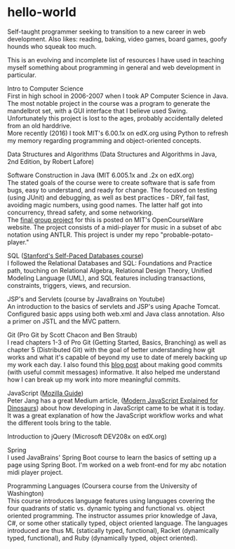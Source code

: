 # hello-world
Self-taught programmer seeking to transition to a new career in web development.
Also likes: reading, baking, video games, board games, goofy hounds who squeak too much.


This is an evolving and incomplete list of resources I have used in teaching myself something about programming in general and web development in particular.

Intro to Computer Science
  <br>First in high school in 2006-2007 when I took AP Computer Science in Java.  The most notable project in the course was a program to generate the mandelbrot set, with a GUI interface that I believe used Swing.  Unfortunately this project is lost to the ages, probably accidentally deleted from an old harddrive.
  <br>More recently (2016) I took MIT's 6.00.1x on edX.org using Python to refresh my memory regarding programming and object-oriented concepts.
  
Data Structures and Algorithms (Data Structures and Algorithms in Java, 2nd Edition, by Robert Lafore)

Software Construction in Java (MIT 6.005.1x and .2x on edX.org)
  <br>The stated goals of the course were to create software that is safe from bugs, easy to understand, and ready for change.  The focused on testing (using JUnit) and debugging, as well as best practices - DRY, fail fast, avoiding magic numbers, using good names.  The latter half got into concurrency, thread safety, and some networking.
  <br>The [final group project](https://ocw.mit.edu/ans7870/6/6.005/s16/projects/abcplayer/) for this is posted on MIT's OpenCourseWare website.  The project consists of a midi-player for music in a subset of abc notation using ANTLR.  This project is under my repo "probable-potato-player."
 
SQL ([Stanford's Self-Paced Databases course](https://lagunita.stanford.edu/courses/DB/2014/SelfPaced/about))
  <br>I followed the Relational Databases and SQL: Foundations and Practice path, touching on Relational Algebra, Relational Design Theory, Unified Modeling Language (UML), and SQL features including transactions, constraints, triggers, views, and recursion.
  
JSP's and Servlets (course by JavaBrains on Youtube)
  <br>An introduction to the basics of servlets and JSP's using Apache Tomcat.  Configured basic apps using both web.xml and Java class annotation.  Also a primer on JSTL and the MVC pattern.
  
Git (Pro Git by Scott Chacon and Ben Straub)
  <br>I read chapters 1-3 of Pro Git (Getting Started, Basics, Branching) as well as chapter 5 (Distributed Git) with the goal of better understanding how git works and what it's capable of beyond my use to date of merely backing up my work each day.  I also found this [blog post](https://vincenttunru.com/Spend-effort-on-your-Git-commits/) about making good commits (with useful commit messages) informative.  It also helped me understand how I can break up my work into more meaningful commits.
  
JavaScript ([Mozilla Guide](https://developer.mozilla.org/en-US/docs/Web/JavaScript/Guide))
<br>Peter Jang has a great Medium article, ([Modern JavaScript Explained for Dinosaurs](https://medium.com/@peterxjang/modern-javascript-explained-for-dinosaurs-f695e9747b70)) about how developing in JavaScript came to be what it is today.  It was a great explanation of how the JavaScript workflow works and what the different tools bring to the table.
  
Introduction to jQuery (Microsoft DEV208x on edX.org)

Spring
  <br>I used JavaBrains' Spring Boot course to learn the basics of setting up a page using Spring Boot.  I'm worked on a web front-end for my abc notation midi player project.

Programming Languages (Coursera course from the University of Washington)
<br>This course introduces language features using languages covering the four quadrants of static vs. dynamic typing and functional vs. object oriented programming.  The instructor assumes prior knowledge of Java, C#, or some other statically typed, object oriented language.  The languages introduced are thus ML (statically typed, functional), Racket (dynamically typed, functional), and Ruby (dynamically typed, object oriented).
